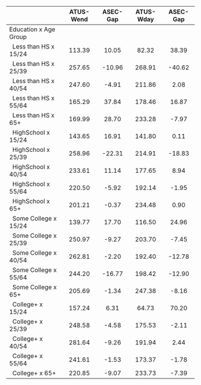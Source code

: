 
|                      |    ATUS-Wend |     ASEC-Gap |    ATUS-Wday |     ASEC-Gap |
| -------------------- | :----------: | :----------: | :----------: | :----------: |
| Education x Age Group |              |              |              |              |
| &nbsp;&nbsp;Less than HS x 15/24 |       113.39 |        10.05 |        82.32 |        38.39 |
| &nbsp;&nbsp;Less than HS x 25/39 |       257.65 |       -10.96 |       268.91 |       -40.62 |
| &nbsp;&nbsp;Less than HS x 40/54 |       247.60 |        -4.91 |       211.86 |         2.08 |
| &nbsp;&nbsp;Less than HS x 55/64 |       165.29 |        37.84 |       178.46 |        16.87 |
| &nbsp;&nbsp;Less than HS x 65+ |       169.99 |        28.70 |       233.28 |        -7.97 |
| &nbsp;&nbsp;HighSchool x 15/24 |       143.65 |        16.91 |       141.80 |         0.11 |
| &nbsp;&nbsp;HighSchool x 25/39 |       258.96 |       -22.31 |       214.91 |       -18.83 |
| &nbsp;&nbsp;HighSchool x 40/54 |       233.61 |        11.14 |       177.65 |         8.94 |
| &nbsp;&nbsp;HighSchool x 55/64 |       220.50 |        -5.92 |       192.14 |        -1.95 |
| &nbsp;&nbsp;HighSchool x 65+ |       201.21 |        -0.37 |       234.48 |         0.90 |
| &nbsp;&nbsp;Some College x 15/24 |       139.77 |        17.70 |       116.50 |        24.96 |
| &nbsp;&nbsp;Some College x 25/39 |       250.97 |        -9.27 |       203.70 |        -7.45 |
| &nbsp;&nbsp;Some College x 40/54 |       262.81 |        -2.20 |       192.40 |       -12.78 |
| &nbsp;&nbsp;Some College x 55/64 |       244.20 |       -16.77 |       198.42 |       -12.90 |
| &nbsp;&nbsp;Some College x 65+ |       205.69 |        -1.34 |       247.38 |        -8.16 |
| &nbsp;&nbsp;College+ x 15/24 |       157.24 |         6.31 |        64.73 |        70.20 |
| &nbsp;&nbsp;College+ x 25/39 |       248.58 |        -4.58 |       175.53 |        -2.11 |
| &nbsp;&nbsp;College+ x 40/54 |       281.64 |        -9.26 |       191.94 |         2.44 |
| &nbsp;&nbsp;College+ x 55/64 |       241.61 |        -1.53 |       173.37 |        -1.78 |
| &nbsp;&nbsp;College+ x 65+ |       220.85 |        -9.07 |       233.73 |        -7.39 |

